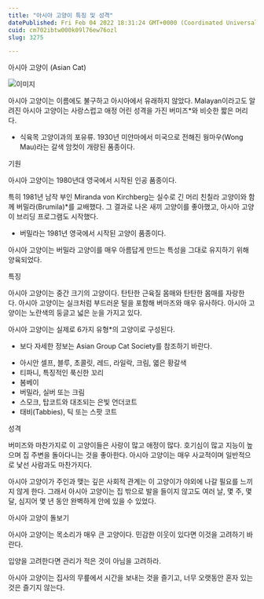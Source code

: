```yaml
---
title: "아시아 고양이 특징 및 성격"
datePublished: Fri Feb 04 2022 18:31:24 GMT+0000 (Coordinated Universal Time)
cuid: cm702ibtw000k09l76ew76ozl
slug: 3275

---
```



아시아 고양이 (Asian Cat)

![이미지](https://cdn.hashnode.com/res/hashnode/image/upload/v1739253299463/2da3dc99-55ca-412e-b80b-9650777466dc.jpeg)

아시아 고양이는 이름에도 불구하고 아시아에서 유래하지 않았다. Malayan이라고도 알려진 아시아 고양이는 사랑스럽고 애정 어린 성격을 가진 버미즈*와 비슷한 짧은 머리다.

* 식육목 고양이과의 포유류. 1930년 미얀마에서 미국으로 전해진 웡마우(Wong Mau)라는 갈색 암컷이 개량된 품종이다.

기원

아시아 고양이는 1980년대 영국에서 시작된 인공 품종이다.

특히 1981년 남작 부인 Miranda von Kirchberg는 실수로 긴 머리 친칠라 고양이와 함께 버밀라(Brumila)*를 교배했다. 그 결과로 나온 새끼 고양이를 좋아했고, 아시아 고양이 브리딩 프로그램도 시작했다.

* 버밀라는 1981년 영국에서 시작된 고양이 품종이다.

아시아 고양이는 버밀라 고양이를 매우 아름답게 만드는 특성을 그대로 유지하기 위해 양육되었다.

특징

아시아 고양이는 중간 크기의 고양이다. 탄탄한 근육질 몸매와 탄탄한 몸매를 자랑한다. 아시아 고양이는 실크처럼 부드러운 털을 포함해 버마즈와 매우 유사하다. 아시아 고양이는 노란색의 둥글고 넓은 눈을 가지고 있다.

아시아 고양이는 실제로 6가지 유형*의 고양이로 구성된다.

* 보다 자세한 정보는 Asian Group Cat Society를 참조하기 바란다.

- 아시안 셀프, 블루, 초콜릿, 레드, 라일락, 크림, 엷은 황갈색
- 티파니, 특징적인 푹신한 꼬리
- 봄베이
- 버밀라, 실버 또는 크림
- 스모크, 탑코트와 대조되는 은빛 언더코트
- 태비(Tabbies), 틱 또는 스팟 코트

성격

버미즈와 마찬가지로 이 고양이들은 사랑이 많고 애정이 많다. 호기심이 많고 지능이 높으며 집 주변을 돌아다니는 것을 좋아한다. 아시아 고양이는 매우 사교적이며 일반적으로 낯선 사람과도 마찬가지다.

아시아 고양이가 주인과 맺는 깊은 사회적 관계는 이 고양이가 야외에 나갈 필요를 느끼지 않게 한다. 그래서 아시아 고양이는 집 밖으로 발을 들이지 않고도 여러 날, 몇 주, 몇 달, 심지어 몇 년 동안 완벽하게 안에 있을 수 있었다.

아시아 고양이 돌보기

아시아 고양이는 목소리가 매우 큰 고양이다. 민감한 이웃이 있다면 이것을 고려하기 바란다.

입양을 고려한다면 관리가 적은 것이 아님을 고려하라.

아시아 고양이는 집사의 무릎에서 시간을 보내는 것을 즐기고, 너무 오랫동안 혼자 있는 것은 즐기지 않는다.